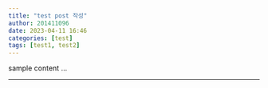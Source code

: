 ```yaml
---
title: "test post 작성"
author: 201411096
date: 2023-04-11 16:46
categories: [test]
tags: [test1, test2]
---
```


sample content ...

---